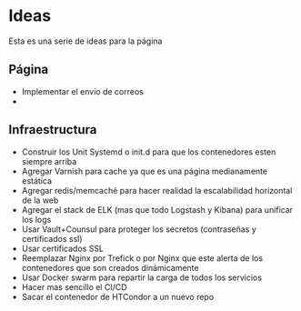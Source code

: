 # Ideas
Esta es una serie de ideas para la página

## Página
 - Implementar el envio de correos
 - 
 
## Infraestructura
 - Construir los Unit Systemd o init.d para que los contenedores esten siempre arriba
 - Agregar Varnish para cache ya que es una página medianamente estática
 - Agregar redis/memcaché para hacer realidad la escalabilidad horizontal de la web
 - Agregar el stack de ELK (mas que todo Logstash y Kibana) para unificar los logs
 - Usar Vault+Counsul para proteger los secretos (contraseñas y certificados ssl)
 - Usar certificados SSL
 - Reemplazar Nginx por Trefick o por Nginx que este alerta de los contenedores que son creados dinámicamente
 - Usar Docker swarm para repartir la carga de todos los servicios
 - Hacer mas sencillo el CI/CD
 - Sacar el contenedor de HTCondor a un nuevo repo
